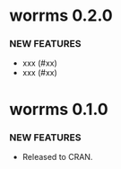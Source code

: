 worrms 0.2.0
============

### NEW FEATURES

* xxx (#xx)
* xxx (#xx)


worrms 0.1.0
============

### NEW FEATURES

* Released to CRAN.
